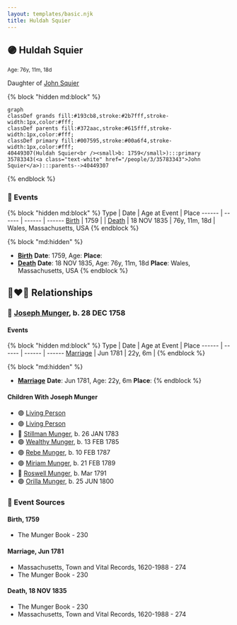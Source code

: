 ```yaml
---
layout: templates/basic.njk
title: Huldah Squier
---
```

## 🟣 Huldah Squier
<small>Age: 76y, 11m, 18d</small>

Daughter of [John Squier](/people/3/35783343)

{% block "hidden md:block" %}
```mermaid
graph
classDef grands fill:#193cb8,stroke:#2b7fff,stroke-width:1px,color:#fff;
classDef parents fill:#372aac,stroke:#615fff,stroke-width:1px,color:#fff;
classDef primary fill:#007595,stroke:#00a6f4,stroke-width:1px,color:#fff;
40449307(Huldah Squier<br /><small>b: 1759</small>):::primary
35783343(<a class="text-white" href="/people/3/35783343">John Squier</a>):::parents-->40449307
```
{% endblock %}

### 📆 Events

{% block "hidden md:block" %}
Type | Date | Age at Event | Place
------ | ------ | ------ | ------
[Birth](#event-event-3) | 1759 |  |
[Death](#event-event-4) | 18 NOV 1835 | 76y, 11m, 18d | Wales, Massachusetts, USA
{% endblock %}

{% block "md:hidden" %}
- **[Birth](#event-event-3)**
**Date**: 1759, Age:
**Place**:
- **[Death](#event-event-4)**
**Date**: 18 NOV 1835, Age: 76y, 11m, 18d
**Place**: Wales, Massachusetts, USA
{% endblock %}

## 👩‍❤️‍👨 Relationships

### 🔵 [Joseph Munger](/people/4/48832802), b. 28 DEC 1758

#### Events

{% block "hidden md:block" %}
Type | Date | Age at Event | Place
------ | ------ | ------ | ------
[Marriage](#event-family-0-event-0) | Jun 1781 | 22y, 6m |
{% endblock %}

{% block "md:hidden" %}
- **[Marriage](#event-family-0-event-0)**
**Date**: Jun 1781, Age: 22y, 6m
**Place**:
{% endblock %}

#### Children With Joseph Munger
* 🟣 [Living Person](/people/9/92752548)
* 🟣 [Living Person](/people/5/57250648)
* 🔵 [Stillman Munger](/people/5/55728126), b. 26 JAN 1783
* 🟣 [Wealthy Munger](/people/3/31830663), b. 13 FEB 1785
* 🟣 [Rebe Munger](/people/3/39304822), b. 10 FEB 1787
* 🟣 [Miriam Munger](/people/1/13266841), b. 21 FEB 1789
* 🔵 [Roswell Munger](/people/2/21686617), b. Mar 1791
* 🟣 [Orilla Munger](/people/6/60133360), b. 25 JUN 1800
### 📰 Event Sources

#### <a id="event-event-3"></a> Birth, 1759
* The Munger Book  - 230

#### <a id="event-family-0-event-0"></a> Marriage, Jun 1781
* Massachusetts, Town and Vital Records, 1620-1988  - 274
* The Munger Book  - 230
#### <a id="event-event-4"></a> Death, 18 NOV 1835
* The Munger Book  - 230
* Massachusetts, Town and Vital Records, 1620-1988  - 274
